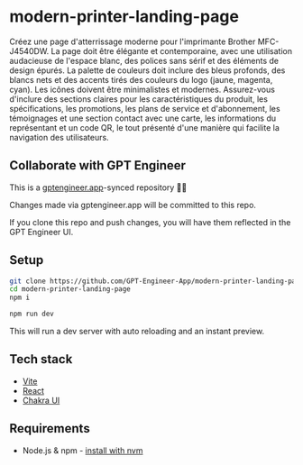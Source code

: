 # modern-printer-landing-page

Créez une page d'atterrissage moderne pour l'imprimante Brother MFC-J4540DW. La page doit être élégante et contemporaine, avec une utilisation audacieuse de l'espace blanc, des polices sans sérif et des éléments de design épurés. La palette de couleurs doit inclure des bleus profonds, des blancs nets et des accents tirés des couleurs du logo (jaune, magenta, cyan). Les icônes doivent être minimalistes et modernes. Assurez-vous d'inclure des sections claires pour les caractéristiques du produit, les spécifications, les promotions, les plans de service et d'abonnement, les témoignages et une section contact avec une carte, les informations du représentant et un code QR, le tout présenté d'une manière qui facilite la navigation des utilisateurs.

## Collaborate with GPT Engineer

This is a [gptengineer.app](https://gptengineer.app)-synced repository 🌟🤖

Changes made via gptengineer.app will be committed to this repo.

If you clone this repo and push changes, you will have them reflected in the GPT Engineer UI.

## Setup

```sh
git clone https://github.com/GPT-Engineer-App/modern-printer-landing-page.git
cd modern-printer-landing-page
npm i
```

```sh
npm run dev
```

This will run a dev server with auto reloading and an instant preview.

## Tech stack

- [Vite](https://vitejs.dev/)
- [React](https://react.dev/)
- [Chakra UI](https://chakra-ui.com/)

## Requirements

- Node.js & npm - [install with nvm](https://github.com/nvm-sh/nvm#installing-and-updating)
